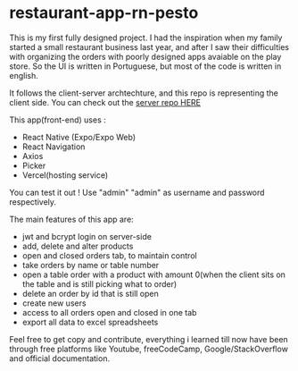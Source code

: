 # restaurant-app-rn-pesto

This is my first fully designed project. I had the inspiration when my family started a small restaurant business last year, and after I saw their difficulties with organizing the orders with poorly designed apps avaiable on the play store. So the UI is written in Portuguese, but most of the code is written in english.

It follows the client-server archtechture, and this repo is representing the client side. You can check out the [server repo HERE](https://github.com/Costa-Vitor-Fernandes/restaurant-app-server/)

This app(front-end) uses :
- React Native (Expo/Expo Web)
- React Navigation
- Axios
- Picker
- Vercel(hosting service)

You can test it out ! Use "admin" "admin" as username and password respectively.

The main features of this app are:
- jwt and bcrypt login on server-side
- add, delete and alter products
- open and closed orders tab, to maintain control
- take orders by name or table number
- open a table order with a product with amount 0(when the client sits on the table and is still picking what to order)
- delete an order by id that is still open
- create new users
- access to all orders open and closed in one tab
- export all data to excel spreadsheets

Feel free to get copy and contribute, everything i learned till now have been through free platforms like Youtube, freeCodeCamp, Google/StackOverflow and official documentation.
